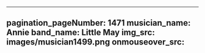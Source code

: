 ------
pagination_pageNumber: 1471
musician_name: Annie
band_name: Little May
img_src: images/musician1499.png
onmouseover_src: 
------